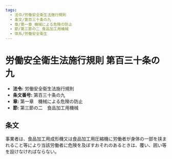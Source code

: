 ```yaml
---
tags:
  - 法令/労働安全衛生法施行規則
  - 条文/第百三十条の九
  - 章/第一章_機械による危険の防止
  - 節/第三節の二_食品加工用機械
  - 体系/労働安全衛生
---
```

# 労働安全衛生法施行規則 第百三十条の九

- **法令:** 労働安全衛生法施行規則
- **条文番号:** 第百三十条の九
- **章:** 第一章　機械による危険の防止
- **節:** 第三節の二　食品加工用機械

## 条文
事業者は、食品加工用成形機又は食品加工用圧縮機に労働者が身体の一部を挟まれること等により当該労働者に危険を及ぼすおそれのあるときは、覆い、囲い等を設けなければならない。

